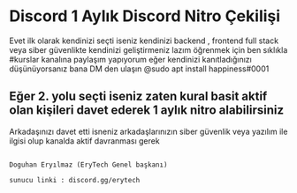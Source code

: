 <h1>Discord 1 Aylık Discord Nitro Çekilişi</h1>
<p>
 Evet ilk olarak kendinizi seçti iseniz kendinizi backend , frontend full stack veya siber güvenlikte kendinizi geliştirmeniz lazım
 öğrenmek için ben sıklıkla #kurslar kanalına paylaşım yapıyorum eğer kendinizi kanıtladığınızı düşünüyorsanız bana DM den ulaşın @sudo apt install happiness#0001
 
 
 <h2>Eğer 2. yolu seçti iseniz zaten kural basit aktif olan kişileri davet ederek 1 aylık nitro alabilirsiniz</h2> 
 Arkadaşınızı davet etti isneniz arkadaşlarınızın siber güvenlik veya yazılım ile ilgisi olup kanalda aktif davranması gerek 
                                                                                                   
                                                                                                   
                                                                                              Doguhan Eryılmaz (EryTech Genel başkanı)
                                                                                              sunucu linki : discord.gg/erytech
</p>                                              
